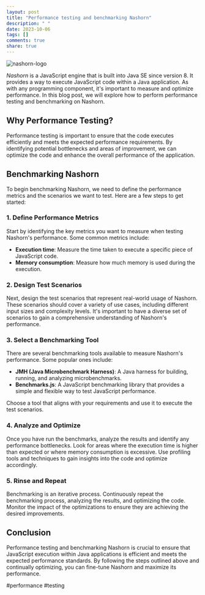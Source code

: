 ```yaml
---
layout: post
title: "Performance testing and benchmarking Nashorn"
description: " "
date: 2023-10-06
tags: []
comments: true
share: true
---
```


![nashorn-logo](https://example.com/nashorn-logo.png)

*Nashorn* is a JavaScript engine that is built into Java SE since version 8. It provides a way to execute JavaScript code within a Java application. As with any programming component, it's important to measure and optimize performance. In this blog post, we will explore how to perform performance testing and benchmarking on Nashorn.

## Why Performance Testing?

Performance testing is important to ensure that the code executes efficiently and meets the expected performance requirements. By identifying potential bottlenecks and areas of improvement, we can optimize the code and enhance the overall performance of the application.

## Benchmarking Nashorn

To begin benchmarking Nashorn, we need to define the performance metrics and the scenarios we want to test. Here are a few steps to get started:

### 1. Define Performance Metrics

Start by identifying the key metrics you want to measure when testing Nashorn's performance. Some common metrics include:

- **Execution time**: Measure the time taken to execute a specific piece of JavaScript code.
- **Memory consumption**: Measure how much memory is used during the execution.

### 2. Design Test Scenarios

Next, design the test scenarios that represent real-world usage of Nashorn. These scenarios should cover a variety of use cases, including different input sizes and complexity levels. It's important to have a diverse set of scenarios to gain a comprehensive understanding of Nashorn's performance.

### 3. Select a Benchmarking Tool

There are several benchmarking tools available to measure Nashorn's performance. Some popular ones include:

- **JMH (Java Microbenchmark Harness)**: A Java harness for building, running, and analyzing microbenchmarks.
- **Benchmarks.js**: A JavaScript benchmarking library that provides a simple and flexible way to test JavaScript performance.

Choose a tool that aligns with your requirements and use it to execute the test scenarios.

### 4. Analyze and Optimize

Once you have run the benchmarks, analyze the results and identify any performance bottlenecks. Look for areas where the execution time is higher than expected or where memory consumption is excessive. Use profiling tools and techniques to gain insights into the code and optimize accordingly.

### 5. Rinse and Repeat

Benchmarking is an iterative process. Continuously repeat the benchmarking process, analyzing the results, and optimizing the code. Monitor the impact of the optimizations to ensure they are achieving the desired improvements.

## Conclusion

Performance testing and benchmarking Nashorn is crucial to ensure that JavaScript execution within Java applications is efficient and meets the expected performance standards. By following the steps outlined above and continually optimizing, you can fine-tune Nashorn and maximize its performance.

#performance #testing
